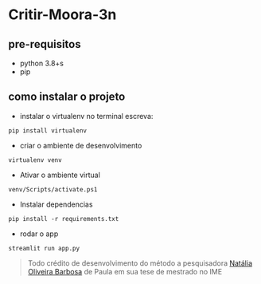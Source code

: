 # Critir-Moora-3n

## pre-requisitos
- python 3.8+s
- pip


## como instalar o projeto

- instalar o virtualenv
no terminal escreva:
```
pip install virtualenv
```

- criar o ambiente de desenvolvimento
```
virtualenv venv
```
- Ativar o ambiente virtual
```
venv/Scripts/activate.ps1
```
- Instalar dependencias
```
pip install -r requirements.txt
```
-  rodar o app
```
streamlit run app.py
```

> Todo crédito de desenvolvimento do método a pesquisadora [Natália Oliveira Barbosa](https://www.linkedin.com/in/nat%C3%A1lia-barbosa/) de Paula em sua tese de mestrado  no IME 